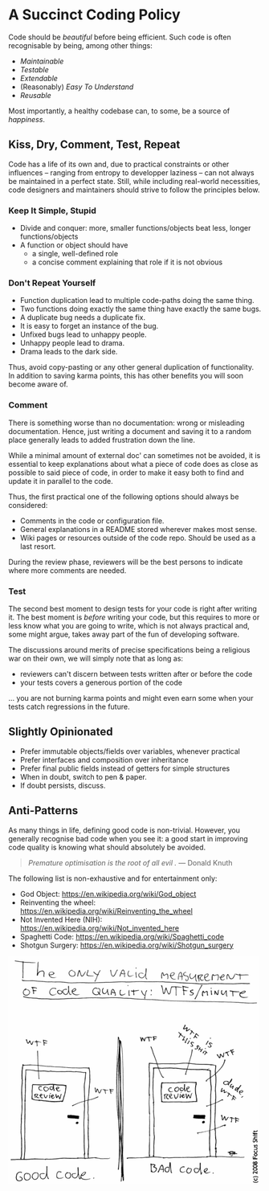 A Succinct Coding Policy
========================

Code should be *beautiful* before being efficient. Such code is often recognisable by being, among&nbsp;other&nbsp;things:

  - *Maintainable*
  - *Testable*
  - *Extendable*
  - (Reasonably) *Easy To Understand*
  - *Reusable*


Most importantly, a healthy codebase can, to some, be a source of *happiness*.

Kiss, Dry, Comment, Test, Repeat
------------------------------

Code has a life of its own and, due to practical constraints or other influences – ranging from entropy to developper laziness – can not always be maintained in a perfect state. Still, while including real-world necessities, code designers and maintainers should strive to follow the principles below.

### Keep It Simple, Stupid

  - Divide and conquer: more, smaller functions/objects beat less, longer functions/objects
  - A function or object should have 
    - a single, well-defined role
    - a concise comment explaining that role if it is not obvious

### Don't Repeat Yourself

  - Function duplication lead to multiple code-paths doing the same&nbsp;thing.
  - Two functions doing exactly the same thing have exactly the same bugs.
  - A duplicate bug needs a duplicate fix.
  - It is easy to forget an instance of the bug.
  - Unfixed bugs lead to unhappy people.
  - Unhappy people lead to drama.
  - Drama leads to the dark side.

Thus, avoid copy-pasting or any other general duplication of functionality. In addition to saving karma points, this has other benefits you will soon become aware of. 

### Comment
There is something worse than no documentation: wrong or misleading documentation. Hence, just writing a document and saving it to a random place generally leads to added frustration down the line.

While a minimal amount of external doc' can sometimes not be avoided, it is essential to keep explanations about what a piece of code does as close as possible to said piece of code, in order to make it easy both to find and update it in parallel to the code.

Thus, the first practical one of the following options should always be considered:

  - Comments in the code or configuration file.
  - General explanations in a README stored wherever makes most sense.
  - Wiki pages or resources outside of the code repo. Should be used as a last resort.

During the review phase, reviewers will be the best persons to indicate where more comments are needed.

### Test
The second best moment to design tests for your code is right after writing it. The best moment is *before* writing your code, but this requires to more or less know what you are going to write, which is not always practical and, some might argue, takes away part of the fun of developing software.

The discussions around merits of precise specifications being a religious war on their own, we will simply note that as long as:

  - reviewers can't discern between tests written after or before the code
  - your tests covers a generous portion of the code

... you are not burning karma points and might even earn some when your tests catch regressions in the future.

Slightly Opinionated 
-----------------------

  - Prefer immutable objects/fields over variables, whenever practical
  - Prefer interfaces and composition over inheritance
  - Prefer final public fields instead of getters for simple structures
  - When in doubt, switch to pen & paper. 
  - If doubt persists, discuss.

   
Anti-Patterns 
------------------------------
 
As many things in life, defining good code is non-trivial. However, you generally recognise bad code when you see it: a good start in improving code quality is knowing what should absolutely be avoided.

> *Premature optimisation is the root of all evil .* –– Donald Knuth 

The following list is non-exhaustive and for entertainment only:

  - God Object: https://en.wikipedia.org/wiki/God_object
  - Reinventing the wheel: https://en.wikipedia.org/wiki/Reinventing_the_wheel
  - Not Invented Here (NIH): https://en.wikipedia.org/wiki/Not_invented_here
  - Spaghetti Code: https://en.wikipedia.org/wiki/Spaghetti_code
  - Shotgun Surgery: https://en.wikipedia.org/wiki/Shotgun_surgery
  
    
  ![image](wtf-min.png)
  

